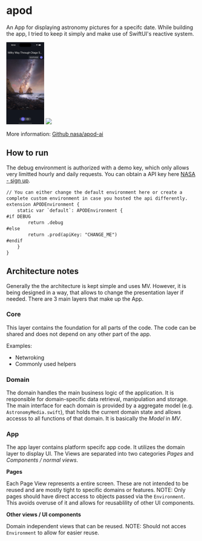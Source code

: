# apod

An App for displaying astronomy pictures for a specifc date.
While building the app, I tried to keep it simply and make use of SwiftUI's reactive system.

<img src="Images/apod_phone.png" width="100">
<img src="Images/apod_pad.png" width="150">

More information: [Github nasa/apod-ai](https://github.com/nasa/apod-api)

## How to run
The debug environment is authorized with a demo key, which only allows very limitted hourly and daily requests.
You can obtain a API key here [NASA - sign up](https://api.nasa.gov/#signUp).

```
// You can either change the default environment here or create a complete custom environment in case you hosted the api differently.
extension APODEnvironment {
    static var `default`: APODEnvironment {
#if DEBUG
        return .debug
#else
        return .prod(apiKey: "CHANGE_ME")
#endif
    }
}

```

## Architecture notes

Generally the the architecture is kept simple and uses MV.
However, it is being designed in a way, that allows to change the presentation layer if needed.
There are 3 main layers that make up the App.

### Core
This layer contains the foundation for all parts of the code. The code can be shared and does not depend on any other part of the app.

Examples:
- Netwroking
- Commonly used helpers

### Domain
The domain handles the main business logic of the application. It is responsible for domain-specific data retrieval, manipulation and storage.
The main interface for each domain is provided by a aggregate model (e.g. `AstronomyMedia.swift`), that holds the current domain state and allows accesss to all functions of that domain. It is basically the *Model* in *MV*.

### App
The app layer contains platform specifc app code. It utilizes the domain layer to display UI.
The Views are separated into two categories *Pages* and  *Components / normal views*.

**Pages**

Each Page View represents a entire screen. These are not intended to be reused and are mostly tight to specific domains or features.
NOTE: Only pages should have direct access to objects passed via the `Environment`. This avoids overuse of it and allows for reusablility of other UI components.

**Other views / UI components**

Domain independent views that can be reused.
NOTE: Should not acces `Environment` to allow for easier reuse.
